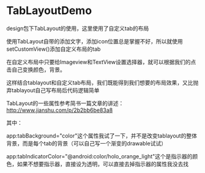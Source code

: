 # TabLayoutDemo
design包下TabLayout的使用，这里使用了自定义tab的布局

使用TabLayout自带的添加文字，添加icon位置总是掌握不好，所以就使用setCustomView()添加自定义布局的tab

在自定义布局中只要给Imageview和TextView设置选择器，就可以根据我们的点击自己变换颜色，背景。

这样结合tablayout和自定义tab布局，我们既能得到我们想要的布局效果，又比抛弃tablayout自己写布局后代码逻辑简单

TabLayout的一些属性参考简书一篇文章的讲述：http://www.jianshu.com/p/2b2bb6be83a8

其中：

app:tabBackground="color"这个属性我试了一下，并不是改变tablayout的整体背景，而是每个tab的背景（可以自己写一个渐变的drawable试试）

app:tabIndicatorColor="@android:color/holo_orange_light"这个是指示器的颜色，如果不想要指示器，直接设为透明，可以直接去掉指示器的属性我没去找

